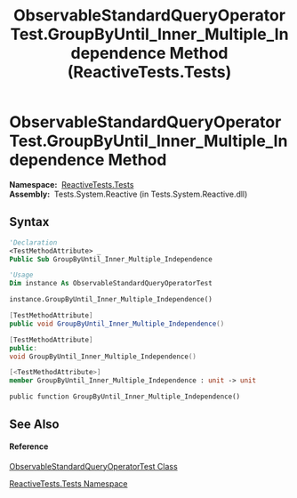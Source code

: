 ﻿---
title: ObservableStandardQueryOperatorTest.GroupByUntil_Inner_Multiple_Independence Method  (ReactiveTests.Tests)
TOCTitle: GroupByUntil_Inner_Multiple_Independence Method
ms:assetid: M:ReactiveTests.Tests.ObservableStandardQueryOperatorTest.GroupByUntil_Inner_Multiple_Independence
ms:mtpsurl: https://msdn.microsoft.com/en-us/library/reactivetests.tests.observablestandardqueryoperatortest.groupbyuntil_inner_multiple_independence(v=VS.103)
ms:contentKeyID: 36620180
ms.date: 06/28/2011
mtps_version: v=VS.103
f1_keywords:
- ReactiveTests.Tests.ObservableStandardQueryOperatorTest.GroupByUntil_Inner_Multiple_Independence
dev_langs:
- CSharp
- JScript
- VB
- FSharp
- c++
---

# ObservableStandardQueryOperatorTest.GroupByUntil\_Inner\_Multiple\_Independence Method

**Namespace:**  [ReactiveTests.Tests](hh289046\(v=vs.103\).md)  
**Assembly:**  Tests.System.Reactive (in Tests.System.Reactive.dll)

## Syntax

``` vb
'Declaration
<TestMethodAttribute> _
Public Sub GroupByUntil_Inner_Multiple_Independence
```

``` vb
'Usage
Dim instance As ObservableStandardQueryOperatorTest

instance.GroupByUntil_Inner_Multiple_Independence()
```

``` csharp
[TestMethodAttribute]
public void GroupByUntil_Inner_Multiple_Independence()
```

``` c++
[TestMethodAttribute]
public:
void GroupByUntil_Inner_Multiple_Independence()
```

``` fsharp
[<TestMethodAttribute>]
member GroupByUntil_Inner_Multiple_Independence : unit -> unit 
```

``` jscript
public function GroupByUntil_Inner_Multiple_Independence()
```

## See Also

#### Reference

[ObservableStandardQueryOperatorTest Class](hh288944\(v=vs.103\).md)

[ReactiveTests.Tests Namespace](hh289046\(v=vs.103\).md)

